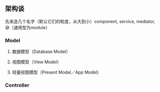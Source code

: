 ## 架构谈

先来造几个名字（默认它们的粒度，从大到小）component, service, mediator, 😄（通用型为module）

### Model

1. 数据模型（Database Model）

2. 视图模型（View Model）

3. 轻量视图模型（Present Model／App Model）

### Controller

###
